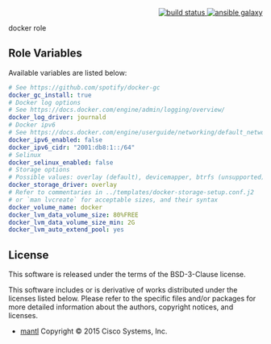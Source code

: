 <p align="right">
    <a href="https://travis-ci.org/epiloque/ansible-docker">
        <img src="https://travis-ci.org/epiloque/ansible-docker.svg?branch=master"
             alt="build status">
    </a>
        <a href="https://galaxy.ansible.com/epiloque/docker">
        <img src="https://img.shields.io/badge/ansible--galaxy-docker-blue.svg"
             alt="ansible galaxy">
    </a>
</p>

docker role

## Role Variables

Available variables are listed below:

```yaml
# See https://github.com/spotify/docker-gc
docker_gc_install: true
# Docker log options
# See https://docs.docker.com/engine/admin/logging/overview/
docker_log_driver: journald
# Docker ipv6
# See https://docs.docker.com/engine/userguide/networking/default_network/ipv6/
docker_ipv6_enabled: false
docker_ipv6_cidr: "2001:db8:1::/64"
# Selinux
docker_selinux_enabled: false
# Storage options
# Possible values: overlay (default), devicemapper, btrfs (unsupported)
docker_storage_driver: overlay
# Refer to commentaries in ../templates/docker-storage-setup.conf.j2
# or `man lvcreate` for acceptable sizes, and their syntax
docker_volume_name: docker
docker_lvm_data_volume_size: 80%FREE
docker_lvm_data_volume_size_min: 2G
docker_lvm_auto_extend_pool: yes
```

## License

This software is released under the terms of the BSD-3-Clause license.

This software includes or is derivative of works distributed under the licenses
listed below. Please refer to the specific files and/or packages for more
detailed information about the authors, copyright notices, and licenses.

* [mantl](https://github.com/mantl/mantl) Copyright © 2015 Cisco Systems, Inc.
